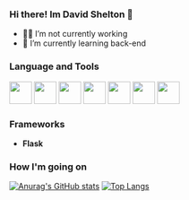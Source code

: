 ### Hi there! Im David Shelton 👋

- 👨‍💼  I’m not currently working 
- 📖  I’m currently learning back-end

### Language and Tools
<div>
  <img height=40 width=40 src="https://cdn.jsdelivr.net/gh/devicons/devicon/icons/python/python-original.svg"/>
  <img height=40 width=40 src="https://cdn.jsdelivr.net/gh/devicons/devicon/icons/html5/html5-original.svg"/>
  <img height=40 width=40 src="https://cdn.jsdelivr.net/gh/devicons/devicon/icons/css3/css3-original.svg"/>
  <img height=40 width=40 src="https://cdn.jsdelivr.net/gh/devicons/devicon/icons/javascript/javascript-original.svg"/>
  <img height=40 width=40 src="https://cdn.jsdelivr.net/gh/devicons/devicon/icons/java/java-original.svg"/>
  <img height=40 width=40 src="https://cdn.jsdelivr.net/gh/devicons/devicon/icons/c/c-original.svg"/>
  <img height=40 width=40 src="https://cdn.jsdelivr.net/gh/devicons/devicon/icons/git/git-original.svg" /> 
</div>
    
### Frameworks
  - **Flask**
               
### How I'm going on
[![Anurag's GitHub stats](https://github-readme-stats.vercel.app/api?username=davidsheltonsf&show_icons=true&theme=tokyonight)](https://github.com/davidsheltonsf)
[![Top Langs](https://github-readme-stats.vercel.app/api/top-langs/?username=davidsheltonsf&layout=donut&theme=tokyonight)](https://github.com/davidsheltonsf)

